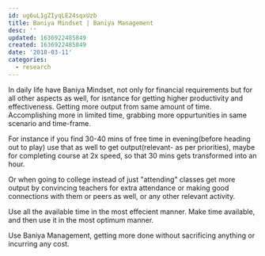 ```yaml
---
id: ug6uL1gZIyqLE24sqxUzb
title: Baniya Mindset | Baniya Management
desc: ''
updated: 1636922485849
created: 1636922485849
date: '2018-03-11'
categories:
  - research
---
```


In daily life have Baniya Mindset, not only for financial requirements but for all other aspects as well, for isntance for getting higher productivity and effectiveness. Getting more output from same amount of time. Accomplishing more in limited time, grabbing more oppurtunities in same scenario and time-frame.

For instance if you find 30-40 mins of free time in evening(before heading out to play) use that as well to get output(relevant- as per priorities), maybe for completing course at 2x speed, so that 30 mins gets transformed into an hour.

Or when going to college instead of just "attending" classes get more output by convincing teachers for extra attendance or making good connections with them or peers as well, or any other relevant activity.

Use all the available time in the most effecient manner. Make time available, and then use it in the most optimum manner.

Use Baniya Management, getting more done without sacrificing anything or incurring any cost.
